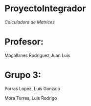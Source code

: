 # ProyectoIntegrador

*_Calculadora de Matrices_*

# Profesor: 

Magallanes Rodriguez,Juan Luis

# Grupo 3:

Porras Lopez, Luis Gonzalo

Mora Torres, Luis Rodrigo


